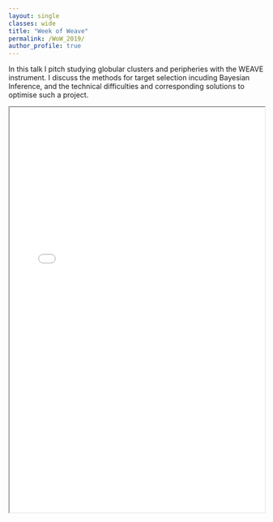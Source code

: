 ```yaml
---
layout: single
classes: wide
title: "Week of Weave"
permalink: /WoW_2019/
author_profile: true
---
```


In this talk I pitch studying globular clusters and peripheries with the WEAVE instrument. I discuss the methods for target selection incuding Bayesian Inference, and the technical difficulties and corresponding solutions to optimise such a project.
<iframe src="/assets/Kuzma_WEAVE_2019_V3.pdf" width="100%" height="800px">
    This browser does not support PDFs. Please download the PDF to view it: 
    <a href="/assets/Kuzma_WEAVE_2019_V3.pdf">Download PDF</a>.
</iframe>
